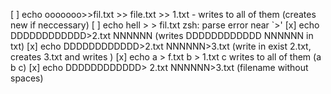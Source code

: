 [ ] echo ooooooo>>fil.txt >> file.txt >> 1.txt - writes to all of them (creates new if neccessary)
[ ] echo hell > > fil.txt				     	  zsh: parse error near `>'
[x]	echo DDDDDDDDDDDD>2.txt NNNNNN				(writes DDDDDDDDDDDD NNNNNN in txt)
[x]  echo DDDDDDDDDDDD>2.txt NNNNNN>3.txt		(write in exist 2.txt, creates 3.txt and writes )
[x] echo a > f.txt b > 1.txt c					writes to all of them (a b c)
[x] echo DDDDDDDDDDDD>     2.txt NNNNNN>3.txt (filename without spaces)
